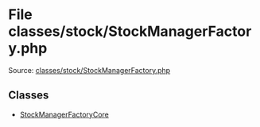 File classes/stock/StockManagerFactory.php
=========

Source: [classes/stock/StockManagerFactory.php](https://github.com/PrestaShop/PrestaShop/blob/1.6.1.0/classes/stock/StockManagerFactory.php)


Classes
-------

* [StockManagerFactoryCore](class.StockManagerFactoryCore.md)


